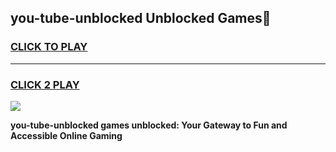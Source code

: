 
## you-tube-unblocked Unblocked Games👋
<h3>
<a href="https://news.freeplayer.one?title=you-tube-unblocked&ref=16F">CLICK TO PLAY</a></h3>
<hr>

<h3>
<a href="https://news.freeplayer.one?title=you-tube-unblocked&ref=16F">CLICK 2 PLAY</a>
  
</h3>

<a href="https://news.freeplayer.one?title=you-tube-unblocked&ref=16F/"><img src="https://clearcache.store/games.png"></a>


**you-tube-unblocked games unblocked: Your Gateway to Fun and Accessible Online Gaming**
